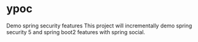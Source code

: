 # ypoc
Demo spring security features
This project will incrementally demo spring security 5 and spring boot2 features with spring social.
